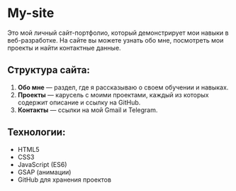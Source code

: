 # My-site

Это мой личный сайт-портфолио, который демонстрирует мои навыки в веб-разработке. На сайте вы можете узнать обо мне, посмотреть мои проекты и найти контактные данные.

## Структура сайта:
1. **Обо мне** — раздел, где я рассказываю о своем обучении и навыках.
2. **Проекты** — карусель с моими проектами, каждый из которых содержит описание и ссылку на GitHub.
3. **Контакты** — ссылки на мой Gmail и Telegram.

## Технологии:
- HTML5
- CSS3
- JavaScript (ES6)
- GSAP (анимации)
- GitHub для хранения проектов
